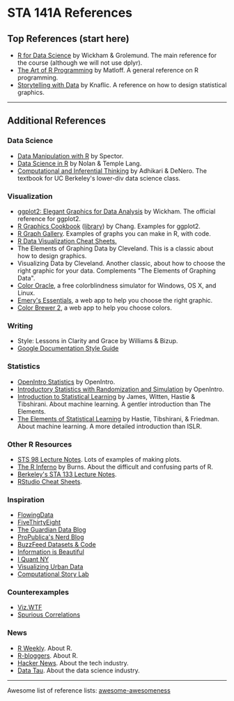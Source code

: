 # STA 141A References

## Top References (start here)

* [R for Data Science](http://r4ds.had.co.nz/) by Wickham & Grolemund. The main reference for the course (although we will not use dplyr).
* [The Art of R Programming](https://ebookcentral.proquest.com/lib/ucdavis/detail.action?docID=1137514) by Matloff. A general reference on R programming.
* [Storytelling with Data](https://ebookcentral.proquest.com/lib/ucdavis/detail.action?docID=4187267) by Knaflic. A reference on how to design statistical graphics.

---

## Additional References

### Data Science

* [Data Manipulation with R](https://link.springer.com/book/10.1007%2F978-0-387-74731-6) by Spector.
* [Data Science in R](http://www.crcnetbase.com/doi/book/10.1201/b18325) by Nolan & Temple Lang.
* [Computational and Inferential Thinking](https://www.inferentialthinking.com/) by Adhikari & DeNero. The textbook for UC Berkeley's lower-div data science class.

### Visualization

* [ggplot2: Elegant Graphics for Data Analysis](https://link.springer.com/book/10.1007%2F978-3-319-24277-4) by Wickham. The official reference for ggplot2.
* [R Graphics Cookbook](http://www.cookbook-r.com/Graphs/) ([library](http://proquest.safaribooksonline.com/9781449363086)) by Chang. Examples for ggplot2.
* [R Graph Gallery](http://www.r-graph-gallery.com/). Examples of graphs you can make in R, with code.
* [R Data Visualization Cheat Sheets.](http://www.r-graph-gallery.com/portfolio/r-dataviz-cheatsheet/)
* The Elements of Graphing Data by Cleveland. This is a classic about how to design graphics.
* Visualizing Data by Cleveland. Another classic, about how to choose the right graphic for your data. Complements "The Elements of Graphing Data".
* [Color Oracle](https://colororacle.org/), a free colorblindness simulator for Windows, OS X, and Linux.
* [Emery's Essentials](http://annkemery.com/essentials/), a web app to help you choose the right graphic.
* [Color Brewer 2](http://colorbrewer2.org/), a web app to help you choose colors.

### Writing

* Style: Lessons in Clarity and Grace by Williams & Bizup.
* [Google Documentation Style Guide](https://developers.google.com/style/)

### Statistics

* [OpenIntro Statistics](https://www.openintro.org/stat/textbook.php?stat_book=os) by OpenIntro.
* [Introductory Statistics with Randomization and Simulation](https://www.openintro.org/stat/textbook.php?stat_book=isrs) by OpenIntro.
* [Introduction to Statistical Learning](http://www-bcf.usc.edu/~gareth/ISL/) by James, Witten, Hastie & Tibshirani. About machine learning. A gentler introduction than The Elements.
* [The Elements of Statistical Learning](https://web.stanford.edu/~hastie/ElemStatLearn/) by Hastie, Tibshirani, & Friedman. About machine learning. A more detailed introduction than ISLR.


### Other R Resources

* [STS 98 Lecture Notes](https://github.com/2016-ucdavis-sts98/notes). Lots of examples of making plots.
* [The R Inferno](http://www.burns-stat.com/documents/books/the-r-inferno/) by Burns. About the difficult and confusing parts of R.
* [Berkeley's STA 133 Lecture Notes](https://www.stat.berkeley.edu/classes/s133/schedule.html).
* [RStudio Cheat Sheets](https://www.rstudio.com/resources/cheatsheets/).


### Inspiration

* [FlowingData](http://flowingdata.com/)
* [FiveThirtyEight](http://fivethirtyeight.com/)
* [The Guardian Data Blog](https://www.theguardian.com/data)
* [ProPublica's Nerd Blog](https://www.propublica.org/nerds/)
* [BuzzFeed Datasets & Code](https://github.com/buzzfeednews/everything)
* [Information is Beautiful](http://www.informationisbeautiful.net/)
* [I Quant NY](http://iquantny.tumblr.com/)
* [Visualizing Urban Data](http://vudlab.com/)
* [Computational Story Lab](http://www.uvm.edu/storylab/)


### Counterexamples

* [Viz.WTF](http://viz.wtf/)
* [Spurious Correlations](http://www.tylervigen.com/spurious-correlations)

### News

* [R Weekly](https://rweekly.org/). About R.
* [R-bloggers](https://www.r-bloggers.com/). About R.
* [Hacker News](https://news.ycombinator.com/). About the tech industry.
* [Data Tau](https://www.datatau.com/). About the data science industry.

---
 Awesome list of reference lists: [awesome-awesomeness](https://github.com/bayandin/awesome-awesomeness)


